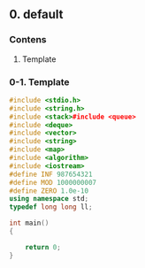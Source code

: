 ## 0. default

### Contens

1. Template

### 0-1. Template

```cpp
#include <stdio.h>
#include <string.h>
#include <stack>#include <queue>
#include <deque>
#include <vector>
#include <string>
#include <map>
#include <algorithm>
#include <iostream>
#define INF 987654321
#define MOD 1000000007
#define ZERO 1.0e-10
using namespace std;
typedef long long ll;

int main()
{

	return 0;
}
```
